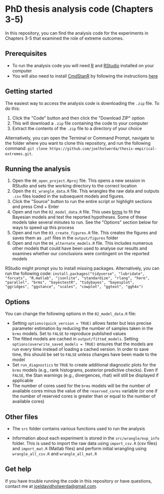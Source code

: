 # PhD thesis analysis code (Chapters 3-5)

In this repository, you can find the analysis code for the experiments in Chapters 3-5 that examined the role of extreme outcomes.

## Prerequisites

- To run the analysis code you will need [R](https://cran.rstudio.com/) and [RStudio](https://posit.co/download/rstudio-desktop/) installed on your computer
- You will also need to install [CmdStanR](https://mc-stan.org/cmdstanr/) by following the instructions [here](https://mc-stan.org/cmdstanr/articles/cmdstanr.html)

## Getting started

The easiest way to access the analysis code is downloading the `.zip` file. To do this: 

1. Click the "Code" button and then click the "Download ZIP" option
2. This will download a `.zip` file containing the code to your computer
3. Extract the contents of the `.zip` file to a directory of your choice

Alternatively, you can open the Terminal or Command Prompt, navigate to the folder where you want to clone this repository, and run the following command: `git clone https://github.com/joelholwerda/thesis-empirical-extremes.git`. 

## Running the analysis

1. Open the `00_open_project.Rproj` file. This opens a new session in RStudio and sets the working directory to the correct location
2. Open the `01_wrangle_data.R` file. This wrangles the raw data and outputs `.csv` files loaded in the subsequent models and figures. 
3. Click the "Source" button to run the entire script or highlight sections and press Cmd + Enter
4. Open and run the `02_model_data.R` file. This uses [brms](https://paul-buerkner.github.io/brms/) to fit the Bayesian models and test the reported hypotheses. Some of these models take several minutes to run. See the "Options" section below for ways to speed up this process 
5. Open and run the `03_create_figures.R` file. This creates the figures and saves them as `.pdf` files in the `output/figures` folder
6. Open and run the `04_alternate_models.R` file. This includes numerous other models that could have been used to analyse our results and examines whether our conclusions were contingent on the reported models

RStudio might prompt you to install missing packages. Alternatively, you can run the following code: `install.packages("tidyverse", "lubridate", "forcats", "R.matlab", "jsonlite", "standardize", "rlang", "here", "parallel", "brms", "bayestestR", "tidybayes", "bayesplot", "ggridges", "ggstance", "scales", "cowplot", "ggtext", "ggh4x")`

## Options

You can change the following options in the `02_model_data.R` file:

- Setting `options(quick_version = TRUE)` allows faster but less precise parameter estimation by reducing the number of samples taken in the `brms` models. Set to `FALSE` to reproduce published values
- The fitted models are cached in `output/fitted_models`. Setting `options(overwrite_saved_models = TRUE)` ensures that the models are run every time instead of loading a cached version. In order to save time, this should be set to `FALSE` unless changes have been made to the model
- Set `run_diagnostics` to `TRUE` to create additional diagnostic plots for the `brms` models (e.g., rank histograms, posterior predictive checks). Even if `FALSE`, the Stan warnings (e.g., divergences, rhat) will still be displayed if applicable
- The number of cores used for the `brms` models will be the number of available cores minus the value of the `reserved_cores` variable (or one if the number of reserved cores is greater than or equal to the number of available cores)

## Other files

- The `src` folder contains various functions used to run the analysis

- Information about each experiment is stored in the `src/wrangle/exp_info` folder. This is used to import the raw data using `import_csv.R` (csv files) and `import_mat.R` (Matlab files) and perform initial wrangling using `wrangle_all_csv.R` and `wrangle_all_mat.R`

## Get help

If you have trouble running the code in this repository or have questions, contact me at joeldavidholwerda@gmail.com.
